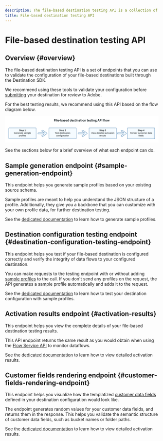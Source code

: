```yaml
---
description: The file-based destination testing API is a collection of endpoints that you can use to validate the configuration of your file-based destinations built through the Destination SDK.
title: File-based destination testing API
---
```


# File-based destination testing API

## Overview {#overview}

The file-based destination testing API is a set of endpoints that you can use to validate the configuration of your file-based destinations built through the Destination SDK.

We recommend using these tools to validate your configuration before [submitting](submit-destination.md) your destination for review to Adobe.

For the best testing results, we recommend using this API based on the flow diagram below.

![Diagram showing the recommended destination testing flow](assets/file-based-testing-flow.png)

See the sections below for a brief overview of what each endpoint can do.

## Sample generation endpoint {#sample-generation-endpoint}

This endpoint helps you generate sample profiles based on your existing source schema.

Sample profiles are meant to help you understand the JSON structure of a profile. Additionally, they give you a backbone that you can customize with your own profile data, for further destination testing.

See the [dedicated documentation](file-based-sample-profile-generation-api.md) to learn how to generate sample profiles.

## Destination configuration testing endpoint {#destination-configuration-testing-endpoint}

This endpoint helps you test if your file-based destination is configured correctly and verify the integrity of data flows to your configured destination.

You can make requests to the testing endpoint with or without adding [sample profiles](file-based-sample-profile-generation-api.md) to the call. If you don't send any profiles on the request, the API generates a sample profile automatically and adds it to the request.

See the [dedicated documentation](file-based-destination-testing-api.md) to learn how to test your destination configuration with sample profiles.

## Activation results endpoint {#activation-results}

This endpoint helps you view the complete details of your file-based destination testing results.

This API endpoint returns the same result as you would obtain when using the [Flow Service API](../api/update-destination-dataflows.md) to monitor dataflows.

See the [dedicated documentation](file-based-destination-results-api.md) to learn how to view detailed activation results.

## Customer fields rendering endpoint {#customer-fields-rendering-endpoint}

This endpoint helps you visualize how the templatized [customer data fields](file-based-destination-configuration.md#customer-data-fields) defined in your destination configuration would look like.

The endpoint generates random values for your customer data fields, and returns them in the response. This helps you validate the semantic structure of customer data fields, such as bucket names or folder paths.

See the [dedicated documentation](file-based-render-template-api.md) to learn how to view detailed activation results.